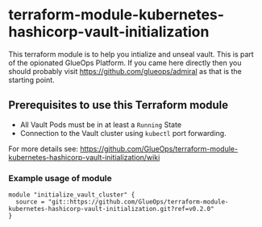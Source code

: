 # terraform-module-kubernetes-hashicorp-vault-initialization

This terraform module is to help you intialize and unseal vault. This is part of the opionated GlueOps Platform. If you came here directly then you should probably visit https://github.com/glueops/admiral as that is the starting point.

## Prerequisites to use this Terraform module

- All Vault Pods must be in at least a `Running` State
- Connection to the Vault cluster using `kubectl` port forwarding.

For more details see: https://github.com/GlueOps/terraform-module-kubernetes-hashicorp-vault-initialization/wiki

### Example usage of module

```hcl
module "initialize_vault_cluster" {
  source = "git::https://github.com/GlueOps/terraform-module-kubernetes-hashicorp-vault-initialization.git?ref=v0.2.0"
}
```
